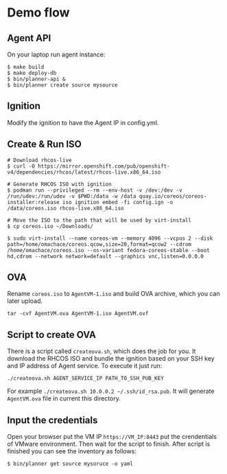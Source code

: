 # Demo flow

## Agent API
On your laptop run agent instance:
```
$ make build
$ make deploy-db
$ bin/planner-api &
$ bin/planner create source mysource
```

## Ignition
Modify the ignition to have the Agent IP in config.yml.

## Create & Run ISO
```
# Download rhcos-live
$ curl -O https://mirror.openshift.com/pub/openshift-v4/dependencies/rhcos/latest/rhcos-live.x86_64.iso

# Generate RHCOS ISO with ignition
$ podman run --privileged --rm --env-host -v /dev:/dev -v /run/udev:/run/udev -v $PWD:/data -w /data quay.io/coreos/coreos-installer:release iso ignition embed -fi config.ign -o /data/coreos.iso rhcos-live.x86_64.iso

# Move the ISO to the path that will be used by virt-install
$ cp coreos.iso ~/Downloads/

$ sudo virt-install --name coreos-vm --memory 4096 --vcpus 2 --disk path=/home/omachace/coreos.qcow,size=20,format=qcow2 --cdrom /home/omachace/coreos.iso --os-variant fedora-coreos-stable --boot hd,cdrom --network network=default --graphics vnc,listen=0.0.0.0
```

## OVA
Rename `coreos.iso` to `AgentVM-1.iso` and build OVA archive, which you can later upload.

```
tar -cvf AgentVM.ova AgentVM-1.iso AgentVM.ovf
```

## Script to create OVA
There is a script called `createova.sh`, which does the job for you. It download the RHCOS ISO and bundle the ignition based on your SSH key and IP address of Agent service.
To execute it just run:
```
./createova.sh AGENT_SERVICE_IP PATH_TO_SSH_PUB_KEY
```
For example `./createova.sh 10.0.0.2 ~/.ssh/id_rsa.pub`. It will generate `AgentVM.ova` file in current this directory.

## Input the credentials
Open your browser put the VM IP `https://VM_IP:8443` put the crendentials of VMware environment.
Then wait for the script to finish. After script is finished you can see the inventory as follows:

```
$ bin/planner get source mysoruce -o yaml
```
